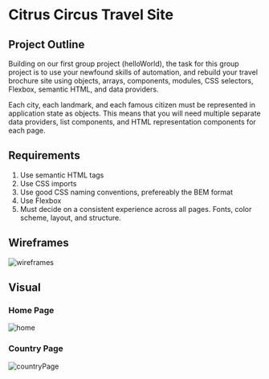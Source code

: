 # Citrus Circus Travel Site

## Project Outline

Building on our first group project (helloWorld), the task for this group project is to use your newfound skills of automation, and rebuild your travel brochure site using objects, arrays, components, modules, CSS selectors, Flexbox, semantic HTML, and data providers.

Each city, each landmark, and each famous citizen must be represented in application state as objects. This means that you will need multiple separate data providers, list components, and HTML representation components for each page.

## Requirements

1. Use semantic HTML tags
1. Use CSS imports
1. Use good CSS naming conventions, prefereably the BEM format
1. Use Flexbox
1. Must decide on a consistent experience across all pages. Fonts, color scheme, layout, and structure.


## Wireframes
![wireframes](https://user-images.githubusercontent.com/78938657/110840374-a4efe580-8272-11eb-81b9-863f2f6bb676.png)

## Visual

### Home Page
![home](https://user-images.githubusercontent.com/78938657/110840630-f5ffd980-8272-11eb-9d80-098e812393d6.png)

### Country Page
![countryPage](https://user-images.githubusercontent.com/78938657/110840709-0c0d9a00-8273-11eb-9d13-faf8f11e6f18.png)
